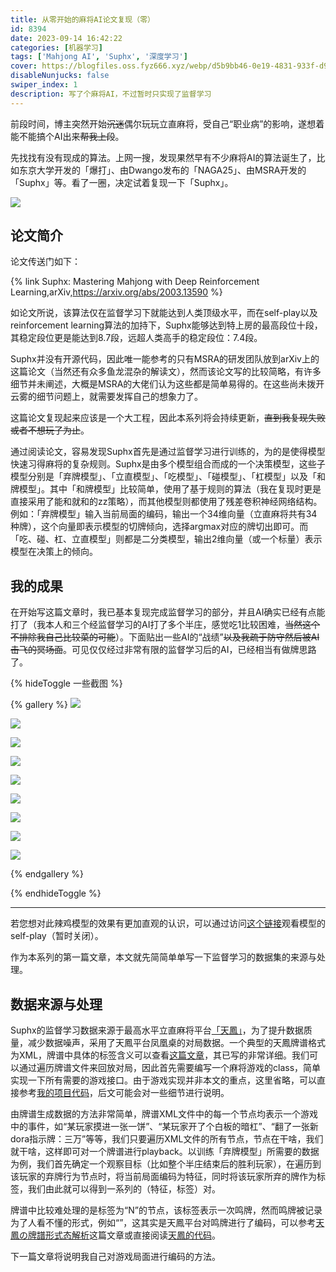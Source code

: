 ```yaml
---
title: 从零开始的麻将AI论文复现（零）
id: 8394
date: 2023-09-14 16:42:22
categories: [机器学习]
tags: ['Mahjong AI', 'Suphx', '深度学习']
cover: https://blogfiles.oss.fyz666.xyz/webp/d5b9bb46-0e19-4831-933f-d99bd2380e5d.webp
disableNunjucks: false
swiper_index: 1
description: 写了个麻将AI，不过暂时只实现了监督学习
---
```


前段时间，博主突然开始~~沉迷~~偶尔玩玩立直麻将，受自己“职业病”的影响，遂想着能不能搞个AI出来~~帮我上段~~。

先找找有没有现成的算法。上网一搜，发现果然早有不少麻将AI的算法诞生了，比如东京大学开发的「爆打」、由Dwango发布的「NAGA25」、由MSRA开发的「Suphx」等。看了一圈，决定试着复现一下「Suphx」。

![](https://blogfiles.oss.fyz666.xyz/webp/d5b9bb46-0e19-4831-933f-d99bd2380e5d.webp)
## 论文简介

论文传送门如下：

{% link Suphx: Mastering Mahjong with Deep Reinforcement Learning,arXiv,https://arxiv.org/abs/2003.13590 %}

如论文所说，该算法仅在监督学习下就能达到人类顶级水平，而在self-play以及reinforcement learning算法的加持下，Suphx能够达到特上房的最高段位十段，其稳定段位更是能达到8.7段，远超人类高手的稳定段位：7.4段。


Suphx并没有开源代码，因此唯一能参考的只有MSRA的研发团队放到arXiv上的这篇论文（当然还有众多鱼龙混杂的解读文），然而该论文写的比较简略，有许多细节并未阐述，大概是MSRA的大佬们认为这些都是简单易得的。在这些尚未拨开云雾的细节问题上，就需要发挥自己的想象力了。


这篇论文复现起来应该是一个大工程，因此本系列将会持续更新，~~直到我复现失败或者不想玩了为止~~。


通过阅读论文，容易发现Suphx首先是通过监督学习进行训练的，为的是使得模型快速习得麻将的复杂规则。Suphx是由多个模型组合而成的一个决策模型，这些子模型分别是「弃牌模型」、「立直模型」、「吃模型」、「碰模型」、「杠模型」以及「和牌模型」。其中「和牌模型」比较简单，使用了基于规则的算法（我在复现时更是直接采用了能和就和的zz策略），而其他模型则都使用了残差卷积神经网络结构。例如：「弃牌模型」输入当前局面的编码，输出一个34维向量（立直麻将共有34种牌），这个向量即表示模型的切牌倾向，选择argmax对应的牌切出即可。而「吃、碰、杠、立直模型」则都是二分类模型，输出2维向量（或一个标量）表示模型在决策上的倾向。


## 我的成果


在开始写这篇文章时，我已基本复现完成监督学习的部分，并且AI确实已经有点能打了（我本人和三个经监督学习的AI打了多个半庄，感觉吃1比较困难，<s>当然这个不排除我自己比较菜的可能</s>）。下面贴出一些AI的“战绩”<s>以及我疏于防守然后被AI击飞的冥场面</s>。可见仅仅经过非常有限的监督学习后的AI，已经相当有做牌思路了。

{% hideToggle 一些截图 %}

{% gallery %}
![](https://blogfiles.oss.fyz666.xyz/png/73243ebd-8c5f-4939-b596-62e4f4adcdb4.png)

![](https://blogfiles.oss.fyz666.xyz/png/050fdfaa-4ab6-4267-9383-4d5edee248e1.png)

![](https://blogfiles.oss.fyz666.xyz/png/afa87b56-6607-41ff-b883-3d177ba65c09.png)

![](https://blogfiles.oss.fyz666.xyz/png/af60a35f-49da-4b85-8ce8-66c829b5b777.png)

![](https://blogfiles.oss.fyz666.xyz/png/b4c4f092-578e-411b-bf1e-886d5aa16d9d.png)

![](https://blogfiles.oss.fyz666.xyz/png/f343b9a4-bd80-4f29-8618-c5c3a402afdf.png)

![](https://blogfiles.oss.fyz666.xyz/png/4f01509e-9969-407b-82f8-975548c66eae.png)

![](https://blogfiles.oss.fyz666.xyz/png/3be9b64f-515e-4507-a2fb-f604b532bf59.png)

![](https://blogfiles.oss.fyz666.xyz/jpg/d98eab63-647d-4abc-919f-ff994f7aee8a.jpg)

{% endgallery %}

{% endhideToggle %}

---

若您想对此辣鸡模型的效果有更加直观的认识，可以通过访问[这个链接](https://suphx.fyz666.xyz/)观看模型的self-play（暂时关闭）。


作为本系列的第一篇文章，本文就先简简单单写一下监督学习的数据集的来源与处理。


## 数据来源与处理


Suphx的监督学习数据来源于最高水平立直麻将平台[「天鳳」](https://tenhou.net/)，为了提升数据质量，减少数据噪声，采用了天鳳平台凤凰桌的对局数据。一个典型的天鳳牌谱格式为XML，牌谱中具体的标签含义可以查看[这篇文章](https://notoootori.github.io/2020/07/28/%E5%A4%A9%E5%87%A4%E7%89%8C%E8%B0%B1%E9%87%87%E9%9B%86%E5%8F%8A%E5%88%86%E6%9E%90.html)，其已写的非常详细。我们可以通过遍历牌谱文件来回放对局，因此首先需要编写一个麻将游戏的class，简单实现一下所有需要的游戏接口。由于游戏实现并非本文的重点，这里省略，可以直接参考[我的项目代码](https://github.com/windshadow233/Mahjong-AI)，后文可能会对一些细节进行说明。


由牌谱生成数据的方法非常简单，牌谱XML文件中的每一个节点均表示一个游戏中的事件，如“某玩家摸进一张一饼”、“某玩家开了个白板的暗杠”、“翻了一张新dora指示牌：三万”等等，我们只要遍历XML文件的所有节点，节点在干啥，我们就干啥，这样即可对一个牌谱进行playback。以训练「弃牌模型」所需要的数据为例，我们首先确定一个观察目标（比如整个半庄结束后的胜利玩家），在遍历到该玩家的弃牌行为节点时，将当前局面编码为特征，同时将该玩家所弃的牌作为标签，我们由此就可以得到一系列的（特征，标签）对。


牌谱中比较难处理的是标签为“N”的节点，该标签表示一次鸣牌，然而鸣牌被记录为了人看不懂的形式，例如“<N who="1" m="3495"/>”，这其实是天鳳平台对鸣牌进行了编码，可以参考[天鳳の牌譜形式态解析](https://blog.kobalab.net/entry/20170228/1488294993)这篇文章或直接阅读[天鳳的代码](http://tenhou.net/img/tehai.js)。


下一篇文章将说明我自己对游戏局面进行编码的方法。
